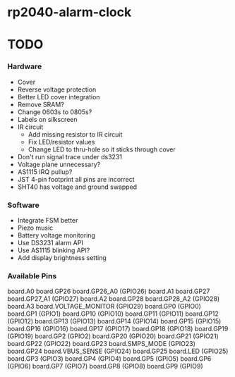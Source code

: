 # rp2040-alarm-clock

# TODO

### Hardware
- Cover
- Reverse voltage protection
- Better LED cover integration
- Remove SRAM?
- Change 0603s to 0805s?
- Labels on silkscreen
- IR circuit
    - Add missing resistor to IR circuit
    - Fix LED/resistor values
    - Change LED to thru-hole so it sticks through cover
- Don't run signal trace under ds3231
- Voltage plane unnecessary?
- AS1115 IRQ pullup?
- JST 4-pin footprint all pins are incorrect
- SHT40 has voltage and ground swapped

### Software
- Integrate FSM better
- Piezo music
- Battery voltage monitoring
- Use DS3231 alarm API
- Use AS1115 blinking API?
- Add display brightness setting

### Available Pins
board.A0 board.GP26 board.GP26_A0 (GPIO26)
board.A1 board.GP27 board.GP27_A1 (GPIO27)
board.A2 board.GP28 board.GP28_A2 (GPIO28)
board.A3 board.VOLTAGE_MONITOR (GPIO29)
board.GP0 (GPIO0)
board.GP1 (GPIO1)
board.GP10 (GPIO10)
board.GP11 (GPIO11)
board.GP12 (GPIO12)
board.GP13 (GPIO13)
board.GP14 (GPIO14)
board.GP15 (GPIO15)
board.GP16 (GPIO16)
board.GP17 (GPIO17)
board.GP18 (GPIO18)
board.GP19 (GPIO19)
board.GP2 (GPIO2)
board.GP20 (GPIO20)
board.GP21 (GPIO21)
board.GP22 (GPIO22)
board.GP23 board.SMPS_MODE (GPIO23)
board.GP24 board.VBUS_SENSE (GPIO24)
board.GP25 board.LED (GPIO25)
board.GP3 (GPIO3)
board.GP4 (GPIO4)
board.GP5 (GPIO5)
board.GP6 (GPIO6)
board.GP7 (GPIO7)
board.GP8 (GPIO8)
board.GP9 (GPIO9)